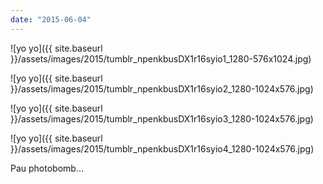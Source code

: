 ```yaml
---
date: "2015-06-04"
---
```


![yo yo]({{ site.baseurl }}/assets/images/2015/tumblr_npenkbusDX1r16syio1_1280-576x1024.jpg)

![yo yo]({{ site.baseurl }}/assets/images/2015/tumblr_npenkbusDX1r16syio2_1280-1024x576.jpg)

![yo yo]({{ site.baseurl }}/assets/images/2015/tumblr_npenkbusDX1r16syio3_1280-1024x576.jpg)

![yo yo]({{ site.baseurl }}/assets/images/2015/tumblr_npenkbusDX1r16syio4_1280-1024x576.jpg)

Pau photobomb…

